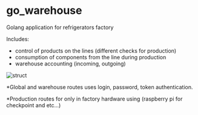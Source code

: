 # go_warehouse

Golang application for refrigerators factory

Includes:
  - control of products on the lines (different checks for production)
  - consumption of components from the line during production
  - warehouse accounting (incoming, outgoing)

![struct](https://user-images.githubusercontent.com/39149309/186335937-3207a640-f40b-486e-b992-27c18e7c96b9.jpg)

*Global and warehouse routes uses login, password, token authentication.

*Production routes for only in factory hardware using (raspberry pi for checkpoint and etc...)
